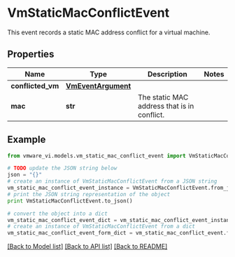 # VmStaticMacConflictEvent

This event records a static MAC address conflict for a virtual machine. 

## Properties
Name | Type | Description | Notes
------------ | ------------- | ------------- | -------------
**conflicted_vm** | [**VmEventArgument**](VmEventArgument.md) |  | 
**mac** | **str** | The static MAC address that is in conflict.  | 

## Example

```python
from vmware_vi.models.vm_static_mac_conflict_event import VmStaticMacConflictEvent

# TODO update the JSON string below
json = "{}"
# create an instance of VmStaticMacConflictEvent from a JSON string
vm_static_mac_conflict_event_instance = VmStaticMacConflictEvent.from_json(json)
# print the JSON string representation of the object
print VmStaticMacConflictEvent.to_json()

# convert the object into a dict
vm_static_mac_conflict_event_dict = vm_static_mac_conflict_event_instance.to_dict()
# create an instance of VmStaticMacConflictEvent from a dict
vm_static_mac_conflict_event_form_dict = vm_static_mac_conflict_event.from_dict(vm_static_mac_conflict_event_dict)
```
[[Back to Model list]](../README.md#documentation-for-models) [[Back to API list]](../README.md#documentation-for-api-endpoints) [[Back to README]](../README.md)


